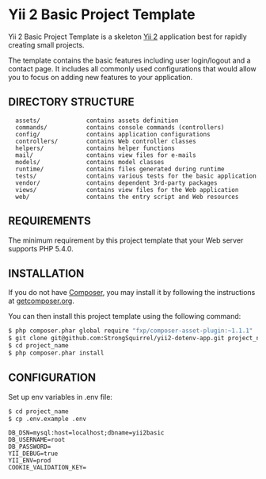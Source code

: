 Yii 2 Basic Project Template
============================

Yii 2 Basic Project Template is a skeleton [Yii 2](http://www.yiiframework.com/)
application best for rapidly creating small projects.

The template contains the basic features including user login/logout and a contact
page. It includes all commonly used configurations that would allow you to focus
on adding new features to your application.

DIRECTORY STRUCTURE
-------------------

      assets/             contains assets definition
      commands/           contains console commands (controllers)
      config/             contains application configurations
      controllers/        contains Web controller classes
      helpers/            contains helper functions
      mail/               contains view files for e-mails
      models/             contains model classes
      runtime/            contains files generated during runtime
      tests/              contains various tests for the basic application
      vendor/             contains dependent 3rd-party packages
      views/              contains view files for the Web application
      web/                contains the entry script and Web resources

REQUIREMENTS
------------

The minimum requirement by this project template that your Web server supports PHP 5.4.0.

INSTALLATION
------------

If you do not have [Composer](http://getcomposer.org/), you may install it by following the instructions
at [getcomposer.org](http://getcomposer.org/doc/00-intro.md#installation-nix).

You can then install this project template using the following command:

```bash
$ php composer.phar global require "fxp/composer-asset-plugin:~1.1.1"
$ git clone git@github.com:StrongSquirrel/yii2-dotenv-app.git project_name
$ cd project_name
$ php composer.phar install
```

CONFIGURATION
-------------

Set up env variables in .env file:

```bash
$ cd project_name
$ cp .env.example .env
```

```
DB_DSN=mysql:host=localhost;dbname=yii2basic
DB_USERNAME=root
DB_PASSWORD=
YII_DEBUG=true
YII_ENV=prod
COOKIE_VALIDATION_KEY=
```
